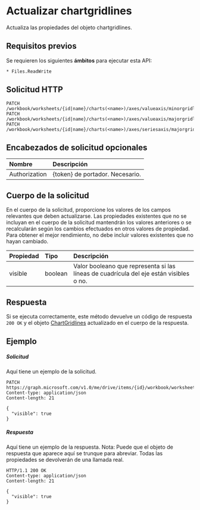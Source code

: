 # <a name="update-chartgridlines"></a>Actualizar chartgridlines

Actualiza las propiedades del objeto chartgridlines.
## <a name="prerequisites"></a>Requisitos previos
Se requieren los siguientes **ámbitos** para ejecutar esta API: 

    * Files.ReadWrite

## <a name="http-request"></a>Solicitud HTTP
<!-- { "blockType": "ignored" } -->
```http
PATCH /workbook/worksheets/{id|name}/charts(<name>)/axes/valueaxis/minorgridlines
PATCH /workbook/worksheets/{id|name}/charts(<name>)/axes/valueaxis/majorgridlines
PATCH /workbook/worksheets/{id|name}/charts(<name>)/axes/seriesaxis/majorgridlines
```
## <a name="optional-request-headers"></a>Encabezados de solicitud opcionales
| Nombre       | Descripción|
|:-----------|:-----------|
| Authorization  | {token} de portador. Necesario. |


## <a name="request-body"></a>Cuerpo de la solicitud
En el cuerpo de la solicitud, proporcione los valores de los campos relevantes que deben actualizarse. Las propiedades existentes que no se incluyan en el cuerpo de la solicitud mantendrán los valores anteriores o se recalcularán según los cambios efectuados en otros valores de propiedad. Para obtener el mejor rendimiento, no debe incluir valores existentes que no hayan cambiado.

| Propiedad     | Tipo   |Descripción|
|:---------------|:--------|:----------|
|visible|boolean|Valor booleano que representa si las líneas de cuadrícula del eje están visibles o no.|

## <a name="response"></a>Respuesta
Si se ejecuta correctamente, este método devuelve un código de respuesta `200 OK` y el objeto [ChartGridlines](../resources/chartgridlines.md) actualizado en el cuerpo de la respuesta.
## <a name="example"></a>Ejemplo
##### <a name="request"></a>Solicitud
Aquí tiene un ejemplo de la solicitud.
<!-- {
  "blockType": "request",
  "name": "update_chartgridlines"
}-->
```http
PATCH https://graph.microsoft.com/v1.0/me/drive/items/{id}/workbook/worksheets/{id|name}/charts(<name>)/axes/valueaxis/minorgridlines
Content-type: application/json
Content-length: 21

{
  "visible": true
}
```
##### <a name="response"></a>Respuesta
Aquí tiene un ejemplo de la respuesta. Nota: Puede que el objeto de respuesta que aparece aquí se trunque para abreviar. Todas las propiedades se devolverán de una llamada real.
<!-- {
  "blockType": "response",
  "truncated": true,
  "@odata.type": "microsoft.graph.chartGridLines"
} -->
```http
HTTP/1.1 200 OK
Content-type: application/json
Content-length: 21

{
  "visible": true
}
```

<!-- uuid: 8fcb5dbc-d5aa-4681-8e31-b001d5168d79
2015-10-25 14:57:30 UTC -->
<!-- {
  "type": "#page.annotation",
  "description": "Update chartgridlines",
  "keywords": "",
  "section": "documentation",
  "tocPath": ""
}-->